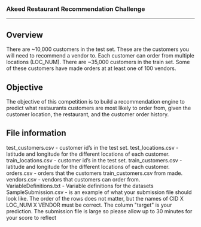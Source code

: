### Akeed Restaurant Recommendation Challenge
***

## Overview
There are ~10,000 customers in the test set. These are the customers you will need to recommend a vendor to. Each customer can order from multiple locations (LOC_NUM).
There are ~35,000 customers in the train set. Some of these customers have made orders at at least one of 100 vendors.

## Objective
The objective of this competition is to build a recommendation engine to predict what restaurants customers are most likely to order from, given the customer location, the restaurant, and the customer order history.

## File information
test_customers.csv - customer id’s in the test set.
test_locations.csv - latitude and longitude for the different locations of each customer.
train_locations.csv - customer id’s in the test set.
train_customers.csv - latitude and longitude for the different locations of each customer.
orders.csv - orders that the customers train_customers.csv from made.
vendors.csv - vendors that customers can order from.
VariableDefinitions.txt - Variable definitions for the datasets
SampleSubmission.csv - is an example of what your submission file should look like. The order of the rows does not matter, but the names of CID X LOC_NUM X VENDOR must be correct. The column "target" is your prediction. The submission file is large so please allow up to 30 minutes for your score to reflect